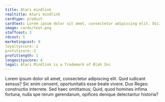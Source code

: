 ```yaml
---
title: Atari mindlink
realtitle: Atari mindlink
cardtype: product
cardtext: Lorem ipsum dolor sit amet, consectetur adipiscing elit. Dicimus aliquem hilare vivere; Duae sunt enim res quoque, ne tu verba solum putes.
image: cards/test.png
staffcost: 3
rdcost: 5
marketingcost: 0
loyaltyscore:-1
profitscore:-2
profitlength: 1
longevityscore: 4
legal: Atari Mindlink is a Trademark of Blah Inc
---
```


Lorem ipsum dolor sit amet, consectetur adipiscing elit. Quid iudicant sensus? Sic enim censent, oportunitatis esse beate vivere. Duo Reges: constructio interrete. Sed haec omittamus; Quid, quod homines infima fortuna, nulla spe rerum gerendarum, opifices denique delectantur historia?
